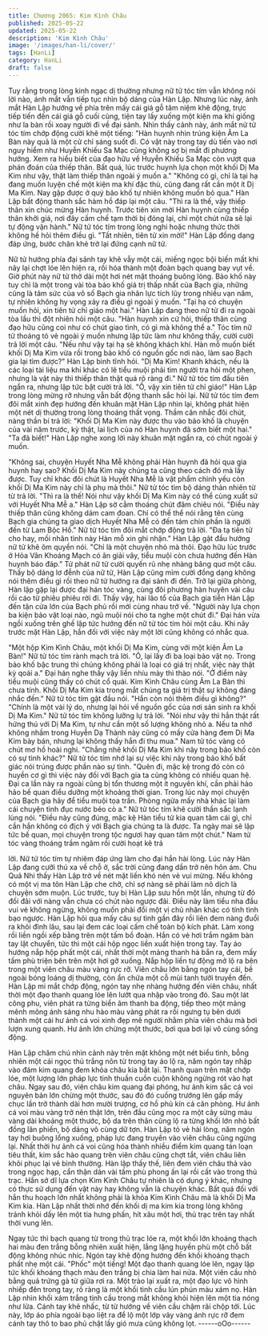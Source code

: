 ```yaml
---
title: Chương 2065: Kim Kình Châu
published: 2025-05-22
updated: 2025-05-22
description: 'Kim Kình Châu'
image: '/images/han-li/cover/'
tags: [HanLi]
category: HanLi
draft: false
---
```


Tuy rằng trong lòng kinh ngạc dị thường nhưng nữ tử tóc tím vẫn
không nói lời nào, ánh mắt vẫn tiếp tục nhìn bộ dáng của Hàn
Lập.
Nhưng lúc này, ánh mắt Hàn Lập hướng về phía trên mấy cái giá
gỗ tâm niệm khẽ động, trực tiếp tiến đến cái giá gỗ cuối cùng, tiện
tay lấy xuống một kiện ma khí giống như la bàn rồi xoay người đi
về đại sảnh.
Nhìn thấy cảnh này, ánh mắt nử tử tóc tím chớp động cười khẽ
một tiếng:
"Hàn huynh nhìn trúng kiện Âm La Bàn này quả là một cử chỉ
sáng suốt đi. Có vật này trong tay dù tiến vào nơi nguy hiểm như
Huyễn Khiếu Sa Mạc cũng không sợ bị mất đi phương hướng.
Xem ra hiểu biết của đạo hữu về Huyễn Khiếu Sa Mạc còn vượt
qua phán đoán của thiếp thân. Bất quá, lúc trước huynh lựa chọn
một khối Dị Ma Kim như vậy, thật làm thiếp thân ngoài ý muốn a."
"Không có gì, chỉ là tại hạ đang muốn luyện chế một kiện ma khí
đặc thù, cũng đang rất cần một ít Dị Ma Kim. Nay gặp được ở quý
bảo khố tự nhiên không muốn bỏ qua." Hàn Lập bất động thanh
sắc hàm hồ đáp lại một câu.
"Thì ra là thế, vậy thiếp thân xin chúc mừng Hàn huynh. Trước
tiên xin mời Hàn huynh cùng thiếp thân khởi giá, nơi đây cấm chế
tạm thời bị đóng lại, chỉ một chút nữa sẽ lại tự động vận hành."
Nữ tử tóc tím trong lòng nghi hoặc nhưng thức thời không hề hỏi
thêm điều gì.
"Tất nhiên, tiên tử xin mời!" Hàn Lập đồng dạng đáp ứng, bước
chân khẻ trở lại đứng cạnh nữ tử.

Nữ tử hướng phía đại sảnh tay khẽ vẫy một cái, miếng ngọc bội
biến mất khi nãy lại chợt lóe lên hiện ra, rồi hóa thành một đoàn
bạch quang bay vụt về.
Giờ phút này nữ tử thở dài một hơi nét mặt thoáng buông lỏng.
Bảo khố này tuy chỉ là một trong vài tòa bảo khố giá trị thấp nhất
của Bạch gia, những cũng là tâm sức của vô số Bạch gia nhân
lực tích lũy trong nhiều vạn năm, tự nhiên không hy vọng xảy ra
điều gì ngoài ý muốn.
"Tại hạ có chuyện muốn hỏi, xin tiên tử chỉ giáo một hai." Hàn Lập
đang theo nữ tử đi ra ngoài tòa lầu thì đột nhiên hỏi một câu.
"Hàn huynh xin cứ hỏi, thiếp thân cùng đạo hữu cũng coi như có
chút giao tình, có gì mà không thể a." Tóc tím nữ tử thoáng tỏ vẻ
ngoài ý muốn nhưng lập tức làm như không thấy, cười cười trả lời
một câu.
"Nếu như vậy tại hạ sẽ không khách khí. Hàn mỗ muốn biết khối
Dị Ma Kim vừa rồi trong bảo khố có nguồn gốc nơi nào, làm sao
Bạch gia lại tìm được?" Hàn Lập bình tĩnh hỏi.
"Dị Ma Kim! Khanh khách, nếu là các loại tài liệu ma khí khác có
lẽ tiểu muội phải tìm người tra hỏi một phen, nhưng là vật này thì
thiếp thân thật quá rõ ràng đi." Nữ tử tóc tím đầu tiên ngẩn ra,
nhưng lập tức bật cười trả lời.
"Ồ, vậy xin tiên tử chỉ giáo!" Hàn Lập trong lòng mừng rỡ nhưng
vẫn bất động thanh sắc hỏi lại.
Nữ tử tóc tím đem đôi mắt xinh đẹp hướng đến khuân mặt Hàn
Lập nhìn lại, không phát hiện một nét dị thường trong lòng thoáng
thất vọng. Thầm cân nhắc đôi chút, nàng thần bí trả lời:
"Khối Dị Ma Kim này được thu vào bảo khố là chuyện của vài năm
trước, kỳ thật, lai lịch của nó Hàn huynh đã sớm biết một hai."
"Ta đã biết!" Hàn Lập nghe xong lời này khuân mặt ngẩn ra, có
chút ngoài ý muốn.

"Không sai, chuyện Huyết Nha Mễ không phải Hàn huynh đã hỏi
qua gia huynh hay sao? Khối Dị Ma Kim này chúng ta cũng theo
cách đó mà lấy được. Tuy chỉ khác đôi chút là Huyết Nha Mễ là
vật phẩm chính yếu còn khối Dị Ma Kim này chỉ là phụ mà thôi."
Nữ tử tóc tìm bộ dáng thản nhiên từ từ trả lời.
"Thì ra là thế! Nói như vậy khối Dị Ma Kim này có thể cùng xuất
sứ với Huyết Nha Mễ a." Hàn Lập sờ cằm thoáng chút đăm chiêu
nói.
"Điều này thiếp thân cũng không dám cam đoan. Chỉ có thể thể
nói rằng tên cùng Bạch gia chúng ta giao dịch Huyết Nha Mễ có
đến tám chín phần là người đến từ Lam Bộc Hồ." Nữ tử tóc tím
đôi mắt chớp động trả lời.
"Đa tạ tiên tử cho hay, mối nhân tình này Hàn mỗ xin ghi nhận."
Hàn Lập gật đầu hướng nữ tử khẽ ôm quyền nói.
"Chỉ là một chuyện nhỏ mà thôi. Đạo hữu lúc trước ở Hỏa Vân
Khoáng Mạch có ân giải vây, tiểu muội còn chưa hướng đến Hàn
huynh báo đáp." Tử phát nữ tử cười quyến rũ nhẹ nhàng bâng
quơ một câu.
Thấy bộ dáng lơ đễnh của nữ tử, Hàn Lập cũng mỉm cười đồng
dạng không nói thêm điều gì rồi theo nữ tử hướng ra đại sảnh đi
đến.
Trở lại giữa phòng, Hàn lập gặp lại được đại hán tóc vàng, cùng
đôi phương hàn huyên vài câu rồi cáo từ phiêu phiêu rời đi.
Thấy vậy, hai lão tổ của Bạch gia tiễn Hàn Lập đến tận cửa lớn
của Bạch phủ rồi mới cùng nhau trở về.
"Người này lựa chọn ba kiện bảo vật loại nào, ngũ muội nói cho ta
nghe một chút đi." Đại hán vừa ngồi xuống trên ghế lập tức
hướng đến nữ tử tóc tím hỏi một câu.
Khi nãy trước mặt Hàn Lập, hắn đối với việc này một lời cũng
không có nhắc qua.

"Một hộp Kim Kình Châu, một khối Dị Ma Kim, cùng với một kiện
Âm La Bàn!" Nữ tử tóc tím rành mạch trả lời.
"Ô, lại lấy đi ba loại bảo vật nọ. Trong bảo khố bậc trung thì chúng
không phải là loại có giá trị nhất, việc này thật kỳ qoái a." Đại hán
nghe thấy vậy liền nhíu mày thì thào nói.
"Ở điểm này tiểu muội cũng thấy có chút cổ quái. Kim Kình Châu
cùng Âm La Bàn thì chưa tính. Khối Dị Ma Kim kia trong mắt
chúng ta giá trị thật sự không đáng nhắc đến." Nữ tử tóc tím gật
đầu nói.
"Hắn còn nói thêm điều gì không?"
"Chính là một vài lý do, nhưng lại hỏi về nguồn gốc của nơi sản
sinh ra khối Dị Ma Kim." Nữ tử tóc tím không lưỡng lự trả lời.
"Nói như vậy thì hắn thật rất hứng thú với Dị Ma Kim, tự như cần
một số lượng không nhỏ a. Nếu ta nhớ không nhầm trong Huyễn
Dạ Thành này cũng có mấy cửa hàng đem Dị Ma Kim bày bán,
nhưng lại không thấy hắn đi thu mua." Nam tử tóc vàng có chút
mơ hồ hoài nghi.
"Chẳng nhẽ khối Dị Ma Kim khi nãy trong bảo khố còn có sự tình
khác?" Nữ tử tóc tím nhớ lại sự việc khi nãy trong bảo khố bất
giác nói trúng được phần nào sự tình.
"Quên đi, mặc kệ trong đó còn có huyền cơ gì thì việc này đối với
Bạch gia ta cũng không có nhiều quan hệ. Đại ca lần này ra ngoài
cũng bị tổn thương một ít nguyên khí, cần phải hảo hảo bế quan
điều dưỡng một khoảng thời gian. Trong lúc này mọi chuyện của
Bạch gia hãy để tiểu muội tọa trấn. Phòng ngừa mấy nhà khác lại
làm cái chuyện tình đục nước béo cò a." Nữ tử tóc tím khẽ cười
thần sắc lạnh lùng nói.
"Điều này cũng đúng, mặc kệ Hàn tiểu tử kia quan tâm cái gì, chỉ
cần hắn không có địch ý với Bạch gia chúng ta là được. Ta ngày
mai sẽ lập tức bế quan, mọi chuyện trong tộc ngươi hay quan tâm
một chút." Nam tử tóc vàng thoáng trầm ngâm rồi cười hoạt kê trả

lời.
Nữ tử tóc tím tự nhiêm đáp ứng làm cho đại hắn hài lòng.
Lúc này Hàn Lập đang cưỡi thú xa về chỗ ở, sắc trời cũng đang
dần trở nên hôn ám.
Chu Quả Nhi thấy Hàn Lập trở về nét mặt liến khó nén vẻ vui
mừng. Nếu không có một vị ma tôn Hàn Lập che chở, chỉ sợ nàng
sẽ phải làm nô dịch là chuyện sớm muộn.
Lúc trước, tuy bị Hàn Lập sưu hồn một lần, nhưng từ đó đối đãi
với nàng vẫn chưa có chút nào ngược đãi. Điều này làm tiểu nha
đầu vui vẻ không ngừng, không muốn phải đổi một vị chủ nhân
khác có tính tình bạo ngược.
Hàn Lập hỏi qua mấy câu sự tình gần đây rồi liên đem nàng đuổi
ra khỏi đỉnh lâu, sau lại đem các loại cấm chế toàn bộ kích phát.
Làm xong rồi liền ngồi xếp bằng trên một tấm bồ đoàn.
Hắn có vẻ hơi trầm ngâm bàn tay lật chuyển, tức thì một cái hộp
ngọc liền xuất hiện trong tay.
Tay áo hướng nắp hộp phất một cái, nhất thời một mảng thanh hà
bắn ra, đem mấy tấm phù triện bên trên một hơi gỡ xuống.
Nắp hộp liền tự động mở lộ ra bên trong một viên châu màu vàng
rực rỡ. Viên châu lớn bằng ngón tay cái, bề ngoài bóng loáng dị
thường, còn ẩn chứa một cỗ mùi tanh tưởi truyền đến.
Hàn Lập mi mắt chớp động, ngón tay nhẹ nhàng hướng đến viên
châu, nhất thời một đạo thanh quang lóe lên lướt qua nhập vào
trong đó.
Sau một lát công phu, viên phát ra từng biển âm thanh ba động,
tiếp theo một mảng mênh mông ánh sáng nhu hào màu vàng phát
ra rồi ngưng tụ bên dưới thành một cái hư ảnh cá voi xinh đẹp mê
người nhằm phía viên châu mà bơi lượn xung quanh.
Hư ảnh lớn chừng một thước, bơi qua bơi lại vô cùng sống động.

Hàn Lập chăm chú nhìn cảnh này trên mặt không một nét biểu
tình, bỗng nhiên một cái ngọc thủ trắng nõn từ trong tay áo lộ ra,
năm ngón tay nhập vào đám kim quang đem khỏa châu kia bắt
lại.
Thanh quan trên mặt chớp lóe, một lượng lớn pháp lực tinh thuần
cuồn cuộn không ngừng rót vào hạt châu.
Ngay sau đó, viên châu kim quang đại phóng, hư ảnh kim sắc cá
voi nguyên bản lớn chừng một thước, sau đó đó cuồng trướng lên
gấp mấy chục lần trở thành dài hơn mười trượng, cơ hồ phủ kín
cả căn phòng.
Hư ảnh cá voi màu vàng trở nên thật lớn, trên đầu cũng mọc ra
một cây sừng màu vàng dài khoảng một thước, bộ da trên thân
cũng lộ ra từng khối lớn nhỏ bất đồng lân phiến, bộ dáng vô cùng
dữ tợn.
Hàn Lập tỏ vẻ hài lòng, năm ngón tay hơi buông lổng xuống, pháp
lực đang truyền vào viên châu cũng ngừng lại.
Nhất thời hư ảnh cá voi cũng hóa thành nhiều điểm kim quang tán
loạn tiêu thất, kim sắc hào quang trên viên châu cũng chợt tắt,
viên châu liên khôi phục lại vẻ bình thường.
Hàn lập thấy thế, liên đem viên châu thả vào trong ngọc hạp, cẩn
thận dán vài tấm phù phong ấn lại rồi cất vào trong thủ trạc.
Hắn sở dĩ lựa chọn Kim Kình Châu tự nhiên là có dụng ý khác,
nhưng có thực sử dụng đến vật này hay không vẫn là chuyện
khác.
Bất quá đối với hắn thu hoạch lớn nhất không phải là khỏa Kim
Kình Châu mà là khối Dị Ma Kim kia.
Hàn Lập nhất thời nhớ đến khối dị ma kim kia trong lòng không
tránh khỏi dấy lên một tia hưng phấn, hít xâu một hơi, thủ trạc
trên tay nhất thời vung lên.

Ngay tức thì bạch quang từ trong thủ trạc lóe ra, một khối lớn
khoáng thạch hai màu đen trắng bỗng nhiên xuất hiện, lẳng lặng
huyền phù một chỗ bất động không nhúc nhíc.
Ngón tay khẽ động hướng đến khối khoáng thạch phất nhẹ một
cái.
"Phốc" một tiếng!
Một đạo thanh quang lóe lên, ngay lập tức khối khoáng thạch màu
đen trắng bị chia làm hai nửa. Một viên cầu nhỏ bằng quả trứng
gà từ giữa rơi ra.
Một trảo lại xuất ra, một đạo lực vô hình nhiếp đên trong tay, rõ
ràng là một khối tinh cầu lún phún màu xám nọ.
Hàn Lập nhìn khối xám trắng tinh cầu trong mắt không khỏi hiện
lên một tia nóng như lửa. Cánh tay khẽ nhấc, từ từ hướng về viên
cầu chậm rãi chộp tới.
Lúc này, lớp áo phía ngoài bạo liệt ra để lộ một lớp vảy vàng ánh
rực rỡ đem cánh tay thô to bao phủ chặt lấy gió mưa cũng không
lọt.
------oOo------

